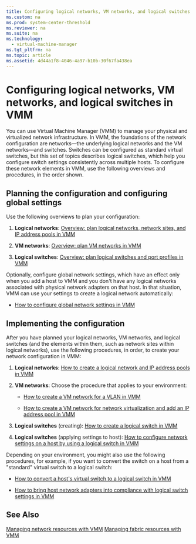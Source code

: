 ```yaml
---
title: Configuring logical networks, VM networks, and logical switches in VMM
ms.custom: na
ms.prod: system-center-threshold
ms.reviewer: na
ms.suite: na
ms.technology: 
  - virtual-machine-manager
ms.tgt_pltfrm: na
ms.topic: article
ms.assetid: 4d44a1f8-4046-4a97-b10b-30f67fa438ea
---
```

# Configuring logical networks, VM networks, and logical switches in VMM
You can use Virtual Machine Manager (VMM) to manage your physical and virtualized network infrastructure. In VMM, the foundations of the network configuration are networks—the underlying logical networks and the VM networks—and switches. Switches can be configured as standard virtual switches, but this set of topics describes logical switches, which help you configure switch settings consistently across multiple hosts. To configure these network elements in VMM, use the following overviews and procedures, in the order shown.

## <a name="BKMK_planning"></a>Planning the configuration and configuring global settings
Use the following overviews to plan your configuration:

1.  **Logical networks**: [Overview: plan logical networks, network sites, and IP address pools in VMM](Overview--plan-logical-networks,-network-sites,-and-IP-address-pools-in-VMM.md)

2.  **VM networks**: [Overview: plan VM networks in VMM](Overview--plan-VM-networks-in-VMM.md)

3.  **Logical switches**: [Overview: plan logical switches and port profiles in VMM](Overview--plan-logical-switches-and-port-profiles-in-VMM.md)

Optionally, configure global network settings, which have an effect only when you add a host to VMM and you don't have any logical networks associated with physical network adapters on that host. In that situation, VMM can use your settings to create a logical network automatically:

-   [How to configure global network settings in VMM](How-to-configure-global-network-settings-in-VMM.md)

## <a name="BKMK_implementing"></a>Implementing the configuration
After you have planned your logical networks, VM networks, and logical switches (and the elements within them, such as network sites within logical networks), use the following procedures, in order, to create your network configuration in VMM:

1.  **Logical networks**: [How to create a logical network and IP address pools in VMM](How-to-create-a-logical-network-and-IP-address-pools-in-VMM.md)

2.  **VM networks**: Choose the procedure that applies to your environment:

    -   [How to create a VM network for a VLAN in VMM](How-to-create-a-VM-network-for-a-VLAN-in-VMM.md)

    -   [How to create a VM network for network virtualization and add an IP address pool in VMM](How-to-create-a-VM-network-for-network-virtualization-and-add-an-IP-address-pool-in-VMM.md)

3.  **Logical switches** (creating): [How to create a logical switch in VMM](How-to-create-a-logical-switch-in-VMM.md)

4.  **Logical switches** (applying settings to host): [How to configure network settings on a host by using a logical switch in VMM](How-to-configure-network-settings-on-a-host-by-using-a-logical-switch-in-VMM.md)

Depending on your environment, you might also use the following procedures, for example, if you want to convert the switch on a host from a "standard" virtual switch to a logical switch:

-   [How to convert a host's virtual switch to a logical switch in VMM](How-to-convert-a-host-s-virtual-switch-to-a-logical-switch-in-VMM.md)

-   [How to bring host network adapters into compliance with logical switch settings in VMM](How-to-bring-host-network-adapters-into-compliance-with-logical-switch-settings-in-VMM.md)

## See Also
[Managing network resources with VMM](Managing-network-resources-with-VMM.md)
[Managing fabric resources with VMM](Managing-fabric-resources-with-VMM.md)


